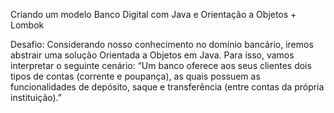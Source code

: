 Criando um modelo Banco Digital com Java e 
Orientação a Objetos + Lombok

Desafio: Considerando nosso conhecimento no domínio bancário, 
iremos abstrair uma solução Orientada a Objetos em Java. 
Para isso, vamos interpretar o seguinte cenário: 
“Um banco oferece aos seus clientes dois tipos de contas 
(corrente e poupança), as quais possuem as funcionalidades de 
depósito, saque e transferência (entre contas da própria 
instituição).”